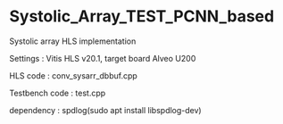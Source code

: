 # Systolic_Array_TEST_PCNN_based
Systolic array HLS implementation

Settings : Vitis HLS v20.1, target board Alveo U200

HLS code : conv_sysarr_dbbuf.cpp

Testbench code : test.cpp

dependency : spdlog(sudo apt install libspdlog-dev)
